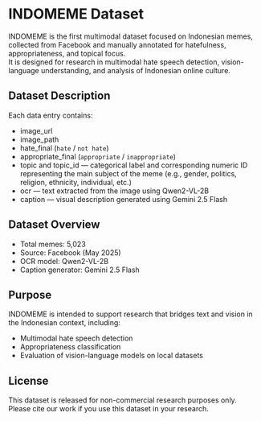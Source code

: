 # INDOMEME Dataset

INDOMEME is the first multimodal dataset focused on Indonesian memes, collected from Facebook and manually annotated for hatefulness, appropriateness, and topical focus.  
It is designed for research in multimodal hate speech detection, vision-language understanding, and analysis of Indonesian online culture.

## Dataset Description

Each data entry contains:
- image_url
- image_path 
- hate_final (`hate` / `not hate`)  
- appropriate_final (`appropriate` / `inappropriate`)  
- topic and topic_id — categorical label and corresponding numeric ID representing the main subject of the meme (e.g., gender, politics, religion, ethnicity, individual, etc.)  
- ocr — text extracted from the image using Qwen2-VL-2B  
- caption — visual description generated using Gemini 2.5 Flash  

## Dataset Overview

- Total memes: 5,023  
- Source: Facebook (May 2025)  
- OCR model: Qwen2-VL-2B  
- Caption generator: Gemini 2.5 Flash  

## Purpose

INDOMEME is intended to support research that bridges text and vision in the Indonesian context, including:
- Multimodal hate speech detection  
- Appropriateness classification  
- Evaluation of vision-language models on local datasets  

## License

This dataset is released for non-commercial research purposes only.  
Please cite our work if you use this dataset in your research.
